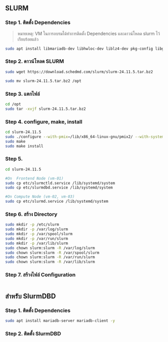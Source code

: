 ## SLURM

### Step 1. ติดตั้ง Dependencies

> หมายเหตุ: VM ในการอบรมได้ทำการติดตั้ง Dependencies และดาวน์โหลด slurm ไว้เรียบร้อยแล้ว

```bash
sudo apt install libmariadb-dev libhwloc-dev liblz4-dev pkg-config libglib2.0-dev libreadline-dev libfreeipmi-dev liblua5.1-0-dev libpam0g-dev libdbus-1-dev libpmix-dev openmpi-bin openmpi-common libopenmpi3 libopenmpi-dev libopenblas-dev -y
```

### Step 2. ดาวน์โหลด SLURM

```bash
sudo wget https://download.schedmd.com/slurm/slurm-24.11.5.tar.bz2
```

```bash
sudo mv slurm-24.11.5.tar.bz2 /opt
```

### Step 3. แตกไฟล์

```bash
cd /opt
sudo tar -xvjf slurm-24.11.5.tar.bz2
```

### Step 4. configure, make, install

```bash
cd slurm-24.11.5
sudo ./configure --with-pmix=/lib/x86_64-linux-gnu/pmix2/ --with-systemdsystemunitdir=/etc/systemd/system --enable-pam --sysconfdir=/etc/slurm
sudo make
sudo make install
```

### Step 5.

```bash
cd slurm-24.11.5

#On  Frontend Node (vm-01)
sudo cp etc/slurmctld.service /lib/systemd/system
sudo cp etc/slurmdbd.service /lib/systemd/system

#On Compute Node (vm-02, vm-03)
sudo cp etc/slurmd.service /lib/systemd/system
```

### Step 6. สร้าง Directory

```bash
sudo mkdir -p /etc/slurm
sudo mkdir -p /var/log/slurm
sudo mkdir -p /var/spool/slurm
sudo mkdir -p /var/run/slurm
sudo mkdir -p /var/lib/slurm
sudo chown slurm:slurm -R /var/log/slurm
sudo chown slurm:slurm -R /var/spool/slurm
sudo chown slurm:slurm -R /var/run/slurm
sudo chown slurm:slurm -R /var/lib/slurm
```

### Step 7. สร้างไฟล์ Configuration

```bash

```

## สำหรับ SlurmDBD

### Step 1. ติดตั้ง Dependencies

```bash
sudo apt install mariadb-server mariadb-client -y
```

### Step 2. ติดตั้ง SlurmDBD

```bash

```
